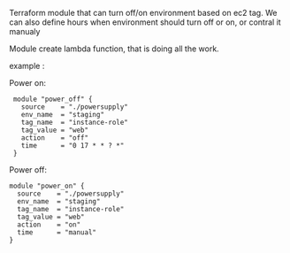 Terraform module that can turn off/on environment based on ec2 tag.
We can also define hours when environment should turn off or on, or contral it manualy

Module create lambda function, that is doing all the work.

example :

Power on:

     module "power_off" {
       source    = "./powersupply"
       env_name  = "staging"
       tag_name  = "instance-role"
       tag_value = "web"
       action    = "off"
       time      = "0 17 * * ? *"
     }

Power off:


    module "power_on" {
      source    = "./powersupply"
      env_name  = "staging"
      tag_name  = "instance-role"
      tag_value = "web"
      action    = "on"
      time      = "manual"
    }
